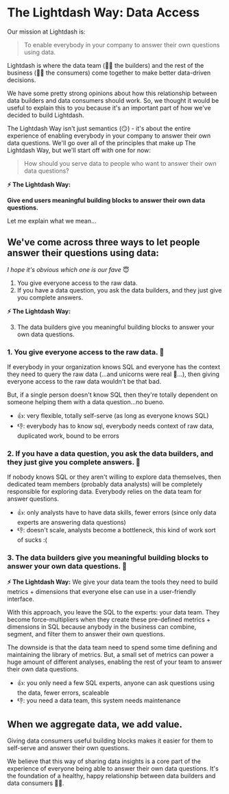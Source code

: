 # The Lightdash Way: Data Access

Our mission at Lightdash is:

> To enable everybody in your company to answer their own questions using data.

Lightdash is where the data team (👷‍♀️ the builders) and the rest of the business (👩‍🌾 the consumers)
come together to make better data-driven decisions.

We have some pretty strong opinions about how this relationship between data builders and
data consumers should work. So, we thought it would be useful to explain this to you because
it's an important part of how we've decided to build Lightdash.


The Lightdash Way isn't just semantics (😏) - it's about the entire experience of enabling
everybody in your company to answer their own data questions. We'll go over all of the
principles that make up The Lightdash Way, but we'll start off with one for now:

> How should you serve data to people who want to answer their own data questions?

**⚡️ The Lightdash Way:**

**Give end users meaningful building blocks to answer their own data questions.**

Let me explain what we mean...

## We've come across three ways to let people answer their questions using data:
*I hope it's obvious which one is our fave* 😇

1. You give everyone access to the raw data.
2. If you have a data question, you ask the data builders, and they just give you complete answers.

**⚡ The Lightdash Way:**

3. The data builders give you meaningful building blocks to answer your own data questions.

### 1. You give everyone access to the raw data. 🤪

If everybody in your organization knows SQL and everyone has the context they need to query
the raw data (...and unicorns were real 🦄...), then giving everyone access to the raw data
wouldn't be that bad.

But, if a single person doesn't know SQL then they're totally dependent on someone helping
them with a data question...no bueno.

* 👍: very flexible, totally self-serve (as long as everyone knows SQL)
* 👎: everybody has to know sql, everybody needs context of raw data, duplicated work,
bound to be errors

### 2. If you have a data question, you ask the data builders, and they just give you complete answers. 🎁

If nobody knows SQL or they aren't willing to explore data themselves, then dedicated team
members (probably data analysts) will be completely responsible for exploring data. Everybody
relies on the data team for answer questions.

* 👍: only analysts have to have data skills, fewer errors (since only data experts are answering data questions)
* 👎: doesn't scale, analysts become a bottleneck, this kind of work sort of sucks :(

### 3. The data builders give you meaningful building blocks to answer your own data questions. 🧱

**⚡ The Lightdash Way:** We give your data team the tools they need to build metrics + dimensions
that everyone else can use in a user-friendly interface.

With this approach, you leave the SQL to the experts: your data team. They become force-multipliers
when they create these pre-defined metrics + dimensions in SQL because anybody in the business can
combine, segment, and filter them to answer their own questions.

The downside is that the data team need to spend some time defining and maintaining the library of metrics. But,
a small set of metrics can power a huge amount of different analyses, enabling the rest of your team to answer
their own data questions.

* 👍: you only need a few SQL experts, anyone can ask questions using the data, fewer errors, scaleable
* 👎: you need a data team, this system needs maintenance


## When we aggregate data, we add value.
Giving data consumers useful building blocks makes it easier for them to self-serve and answer
their own questions.

We believe that this way of sharing data insights is a core part of the experience of everyone being able
to answer their own data questions. It's the foundation of a healthy, happy relationship between data builders
and data consumers 👯‍♀️.
